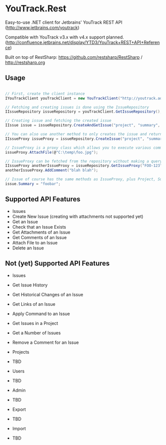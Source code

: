 # YouTrack.Rest

Easy-to-use .NET client for Jetbrains' YouTrack REST API (http://www.jetbrains.com/youtrack)

Compatible with YouTrack v3.x with v4.x support planned. (http://confluence.jetbrains.net/display/YTD3/YouTrack+REST+API+Reference)

Built on top of RestSharp: https://github.com/restsharp/RestSharp / http://restsharp.org

## Usage

```csharp

// First, create the client instance
IYouTrackClient youTrackClient = new YouTrackClient("http://youtrack.address.com", "login", "password");

// Fetching and creating issues is done using the IssueRepository
IIssueRepository issueRepository = youTrackClient.GetIssueRepository();

// Creating issue and fetching the created issue
IIssue issue = issueRepository.CreateAndGetIssue("project", "summary", "description");

// You can also use another method to only creates the issue and returns a proxy object
IIssueProxy issueProxy = issueRepository.CreateIssue("project", "summary", "description");

// IssueProxy is a proxy class which allows you to execute various commands related to an issue without actually fetching the issue from YouTrack.
issueProxy.AttachFile(@"C:\temp\foo.jpg");

// IssueProxy can be fetched from the repository without making a query to YouTrack
IIssueProxy anotherIssueProxy = issueRepository.GetIssueProxy("FOO-123");
anotherIssueProxy.AddComment("blah blah");

// Issue of course has the same methods as IssueProxy, plus Project, Summary and Description.
issue.Summary = "foobar";

```

## Supported API Features

* Issues
*	Create New Issue (creating with attachments not supported yet)
*	Get an Issue
*	Check that an Issue Exists
*	Get Attachments of an Issue
*	Get Comments of an Issue
*	Attach File to an Issue
*	Delete an Issue

## Not (yet) Supported API Features

* Issues
*	Get Issue History
*	Get Historical Changes of an Issue
*	Get Links of an Issue
*	Apply Command to an Issue
*	Get Issues in a Project
*	Get a Number of Issues
*	Remove a Comment for an Issue

* Projects
*	TBD

* Users
*	TBD

* Admin
*	TBD

* Export
*	TBD

* Import
*	TBD